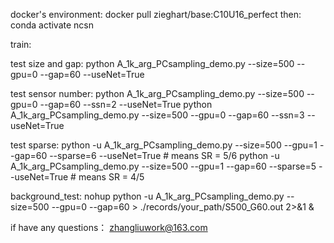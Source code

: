 docker's environment:
docker pull zieghart/base:C10U16_perfect
then:
conda activate ncsn

train:


test size and gap:
python A_1k_arg_PCsampling_demo.py  --size=500  --gpu=0 --gap=60 --useNet=True

test sensor number:
python A_1k_arg_PCsampling_demo.py  --size=500  --gpu=0 --gap=60 --ssn=2 --useNet=True
python A_1k_arg_PCsampling_demo.py  --size=500  --gpu=0 --gap=60 --ssn=3 --useNet=True

test sparse:
python -u A_1k_arg_PCsampling_demo.py  --size=500  --gpu=1 --gap=60 --sparse=6 --useNet=True   # means SR = 5/6
python -u A_1k_arg_PCsampling_demo.py  --size=500  --gpu=1 --gap=60 --sparse=5 --useNet=True   # means SR = 4/5

background_test:
nohup python -u A_1k_arg_PCsampling_demo.py  --size=500  --gpu=0 --gap=60 > ./records/your_path/S500_G60.out 2>&1 &

if have any questions：
zhangliuwork@163.com


